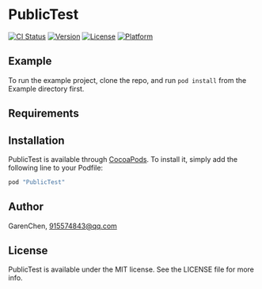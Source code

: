 
# PublicTest

[![CI Status](http://img.shields.io/travis/GarenChen/PublicTest.svg?style=flat)](https://travis-ci.org/GarenChen/PublicTest)
[![Version](https://img.shields.io/cocoapods/v/PublicTest.svg?style=flat)](http://cocoapods.org/pods/PublicTest)
[![License](https://img.shields.io/cocoapods/l/PublicTest.svg?style=flat)](http://cocoapods.org/pods/PublicTest)
[![Platform](https://img.shields.io/cocoapods/p/PublicTest.svg?style=flat)](http://cocoapods.org/pods/PublicTest)

## Example

To run the example project, clone the repo, and run `pod install` from the Example directory first.

## Requirements

## Installation

PublicTest is available through [CocoaPods](http://cocoapods.org). To install
it, simply add the following line to your Podfile:

```ruby
pod "PublicTest"
```

## Author

GarenChen, 915574843@qq.com

## License

PublicTest is available under the MIT license. See the LICENSE file for more info.
